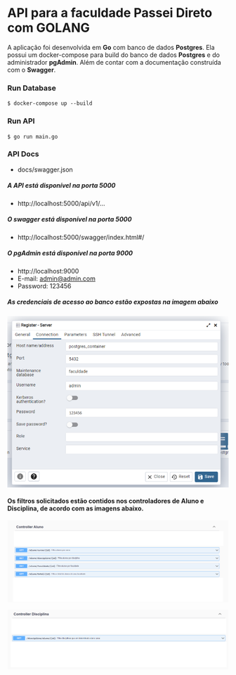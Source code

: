 # API para a faculdade Passei Direto com GOLANG

A aplicação foi desenvolvida em **Go** com banco de dados  **Postgres**. Ela possui um docker-compose para build do banco de dados **Postgres** e do administrador **pgAdmin**. Além de contar com a documentação construída com o **Swagger**.

### Run Database

```
$ docker-compose up --build
```

### Run API 

```
$ go run main.go
```

### API Docs

- docs/swagger.json

##### A API está disponível na porta 5000
 - http://localhost:5000/api/v1/...

##### O swagger está disponível na porta 5000
- http://localhost:5000/swagger/index.html#/

##### O pgAdmin está disponível na porta 9000
- http://localhost:9000
- E-mail: admin@admin.com
- Password: 123456

##### As credenciais de acesso ao banco estão expostas na imagem abaixo
![](https://github.com/Trsouza/faculdade-pd/blob/main/imgs/pgAdmin.png)


#### Os filtros solicitados estão contidos nos controladores de **Aluno** e  **Disciplina**, de acordo com as imagens abaixo.

![](https://github.com/Trsouza/faculdade-pd/blob/main/imgs/aluno.png)

![](https://github.com/Trsouza/faculdade-pd/blob/main/imgs/disciplina.png)

